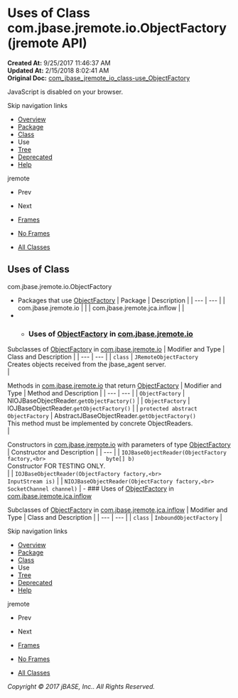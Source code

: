 # Uses of Class com.jbase.jremote.io.ObjectFactory (jremote   API)

**Created At:** 9/25/2017 11:46:37 AM  
**Updated At:** 2/15/2018 8:02:41 AM  
**Original Doc:** [com_jbase_jremote_io_class-use_ObjectFactory](https://docs.jbase.com/39253-class-use/com_jbase_jremote_io_class-use_ObjectFactory)  

<!--<br>    try {<br>        if (location.href.indexOf('is-external=true') == -1) {<br>            parent.document.title="Uses of Class com.jbase.jremote.io.ObjectFactory (jremote   API)";<br>        }<br>    }<br>    catch(err) {<br>    }<br>//-->
JavaScript is disabled on your browser.

Skip navigation links

- [Overview](../../../../../overview-summary.html)
- [Package](/39250-io/com_jbase_jremote_io_package-summary)
- [Class](/39250-io/com_jbase_jremote_io_objectfactory "class in com.jbase.jremote.io")
- Use
- [Tree](/39250-io/com_jbase_jremote_io_package-tree)
- [Deprecated](../../../../../deprecated-list.html)
- [Help](../../../../../help-doc.html)


jremote <br>

- Prev
- Next


- [Frames](../../../../../index.html?com/jbase/jremote/io/class-use//39253-class-use/com_jbase_jremote_io_class-use_ObjectFactory)
- [No Frames](/39253-class-use/com_jbase_jremote_io_class-use_ObjectFactory)


- [All Classes](../../../../../allclasses-noframe.html)


<!--<br>  allClassesLink = document.getElementById("allclasses\_navbar\_top");<br>  if(window==top) {<br>    allClassesLink.style.display = "block";<br>  }<br>  else {<br>    allClassesLink.style.display = "none";<br>  }<br>  //-->

## Uses of Class
com.jbase.jremote.io.ObjectFactory

- Packages that use [ObjectFactory](/39250-io/com_jbase_jremote_io_objectfactory "class in com.jbase.jremote.io") | Package | Description |
| --- | --- |
| com.jbase.jremote.io |   |
| com.jbase.jremote.jca.inflow |   |
- - ### Uses of [ObjectFactory](/39250-io/com_jbase_jremote_io_objectfactory "class in com.jbase.jremote.io") in [com.jbase.jremote.io](/39250-io/com_jbase_jremote_io_package-summary)


Subclasses of [ObjectFactory](/39250-io/com_jbase_jremote_io_objectfactory "class in com.jbase.jremote.io") in [com.jbase.jremote.io](/39250-io/com_jbase_jremote_io_package-summary) | Modifier and Type | Class and Description |
| --- | --- |
| `class` | `JRemoteObjectFactory`<br>Creates objects received from the jbase\_agent server.<br> |



Methods in [com.jbase.jremote.io](/39250-io/com_jbase_jremote_io_package-summary) that return [ObjectFactory](/39250-io/com_jbase_jremote_io_objectfactory "class in com.jbase.jremote.io") | Modifier and Type | Method and Description |
| --- | --- |
| `ObjectFactory` | NIOJBaseObjectReader.`getObjectFactory()`  |
| `ObjectFactory` | IOJBaseObjectReader.`getObjectFactory()`  |
| `protected abstract ObjectFactory` | AbstractJBaseObjectReader.`getObjectFactory()`<br>This method must be implemented by concrete ObjectReaders.<br> |



Constructors in [com.jbase.jremote.io](/39250-io/com_jbase_jremote_io_package-summary) with parameters of type [ObjectFactory](/39250-io/com_jbase_jremote_io_objectfactory "class in com.jbase.jremote.io") | Constructor and Description |
| --- |
| `IOJBaseObjectReader(ObjectFactory factory,<br>                   byte[] b)`<br>Constructor FOR TESTING ONLY.<br> |
| `IOJBaseObjectReader(ObjectFactory factory,<br>                   InputStream is)`  |
| `NIOJBaseObjectReader(ObjectFactory factory,<br>                    SocketChannel channel)`  |
    - ### Uses of [ObjectFactory](/39250-io/com_jbase_jremote_io_objectfactory "class in com.jbase.jremote.io") in [com.jbase.jremote.jca.inflow](/39262-inflow/com_jbase_jremote_jca_inflow_package-summary)


Subclasses of [ObjectFactory](/39250-io/com_jbase_jremote_io_objectfactory "class in com.jbase.jremote.io") in [com.jbase.jremote.jca.inflow](/39262-inflow/com_jbase_jremote_jca_inflow_package-summary) | Modifier and Type | Class and Description |
| --- | --- |
| `class` | `InboundObjectFactory`  |

Skip navigation links

- [Overview](../../../../../overview-summary.html)
- [Package](/39250-io/com_jbase_jremote_io_package-summary)
- [Class](/39250-io/com_jbase_jremote_io_objectfactory "class in com.jbase.jremote.io")
- Use
- [Tree](/39250-io/com_jbase_jremote_io_package-tree)
- [Deprecated](../../../../../deprecated-list.html)
- [Help](../../../../../help-doc.html)


jremote <br>

- Prev
- Next


- [Frames](../../../../../index.html?com/jbase/jremote/io/class-use//39253-class-use/com_jbase_jremote_io_class-use_ObjectFactory)
- [No Frames](/39253-class-use/com_jbase_jremote_io_class-use_ObjectFactory)


- [All Classes](../../../../../allclasses-noframe.html)


<!--<br>  allClassesLink = document.getElementById("allclasses\_navbar\_bottom");<br>  if(window==top) {<br>    allClassesLink.style.display = "block";<br>  }<br>  else {<br>    allClassesLink.style.display = "none";<br>  }<br>  //-->

*Copyright © 2017 jBASE, Inc.. All Rights Reserved.*
